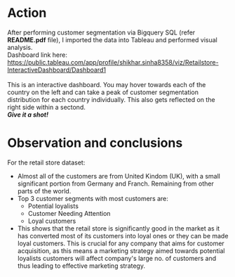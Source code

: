 # Action
After performing customer segmentation via Bigquery SQL (refer **README.pdf** file), I imported the data into Tableau and performed visual analysis.<br>
Dashboard link here: https://public.tableau.com/app/profile/shikhar.sinha8358/viz/Retailstore-InteractiveDashboard/Dashboard1
<br><br>
This is an interactive dashboard. You may hover towards each of the country on the left and can take a peak of customer segmentation distribution for each country individually. This also gets reflected on the right side within a sectond.<br>
***Give it a shot!***

# Observation and conclusions
For the retail store dataset:
- Almost all of the customers are from United Kindom (UK), with a small significant portion from Germany and Franch. Remaining from other parts of the world.
- Top 3 customer segments with most customers are:
  - Potential loyalists
  - Customer Needing Attention
  - Loyal customers
- This shows that the retail store is significantly good in the market as it has converted most of its customers into loyal ones or they can be made loyal customers. This is crucial for any company that aims for customer acquisition, as this means a marketing strategy aimed towards potential loyalists customers will affect company's large no. of customers and thus leading to effective marketing strategy.
